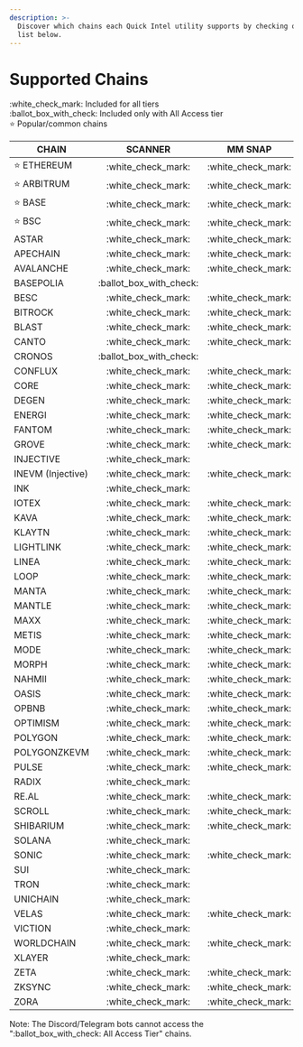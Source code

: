 ```yaml
---
description: >-
  Discover which chains each Quick Intel utility supports by checking out the
  list below.
---
```


# Supported Chains

:white\_check\_mark: Included for all tiers\
:ballot\_box\_with\_check: Included only with All Access tier\
:star: Popular/common chains

| CHAIN             |           SCANNER          |        MM SNAP       |          API         |
| ----------------- | :------------------------: | :------------------: | :------------------: |
| :star: ETHEREUM   |    :white\_check\_mark:    | :white\_check\_mark: | :white\_check\_mark: |
| :star: ARBITRUM   |    :white\_check\_mark:    | :white\_check\_mark: | :white\_check\_mark: |
| :star: BASE       |    :white\_check\_mark:    | :white\_check\_mark: | :white\_check\_mark: |
| :star: BSC        |    :white\_check\_mark:    | :white\_check\_mark: | :white\_check\_mark: |
| ASTAR             |    :white\_check\_mark:    | :white\_check\_mark: | :white\_check\_mark: |
| APECHAIN          |    :white\_check\_mark:    | :white\_check\_mark: | :white\_check\_mark: |
| AVALANCHE         |    :white\_check\_mark:    | :white\_check\_mark: | :white\_check\_mark: |
| BASEPOLIA         | :ballot\_box\_with\_check: |                      | :white\_check\_mark: |
| BESC              |    :white\_check\_mark:    | :white\_check\_mark: | :white\_check\_mark: |
| BITROCK           |    :white\_check\_mark:    | :white\_check\_mark: | :white\_check\_mark: |
| BLAST             |    :white\_check\_mark:    | :white\_check\_mark: | :white\_check\_mark: |
| CANTO             |    :white\_check\_mark:    | :white\_check\_mark: | :white\_check\_mark: |
| CRONOS            | :ballot\_box\_with\_check: |                      | :white\_check\_mark: |
| CONFLUX           |    :white\_check\_mark:    | :white\_check\_mark: | :white\_check\_mark: |
| CORE              |    :white\_check\_mark:    | :white\_check\_mark: | :white\_check\_mark: |
| DEGEN             |    :white\_check\_mark:    | :white\_check\_mark: | :white\_check\_mark: |
| ENERGI            |    :white\_check\_mark:    | :white\_check\_mark: | :white\_check\_mark: |
| FANTOM            |    :white\_check\_mark:    | :white\_check\_mark: | :white\_check\_mark: |
| GROVE             |    :white\_check\_mark:    | :white\_check\_mark: | :white\_check\_mark: |
| INJECTIVE         |    :white\_check\_mark:    |                      | :white\_check\_mark: |
| INEVM (Injective) |    :white\_check\_mark:    | :white\_check\_mark: | :white\_check\_mark: |
| INK               |    :white\_check\_mark:    |                      | :white\_check\_mark: |
| IOTEX             |    :white\_check\_mark:    | :white\_check\_mark: | :white\_check\_mark: |
| KAVA              |    :white\_check\_mark:    | :white\_check\_mark: | :white\_check\_mark: |
| KLAYTN            |    :white\_check\_mark:    | :white\_check\_mark: | :white\_check\_mark: |
| LIGHTLINK         |    :white\_check\_mark:    | :white\_check\_mark: | :white\_check\_mark: |
| LINEA             |    :white\_check\_mark:    | :white\_check\_mark: | :white\_check\_mark: |
| LOOP              |    :white\_check\_mark:    | :white\_check\_mark: | :white\_check\_mark: |
| MANTA             |    :white\_check\_mark:    | :white\_check\_mark: | :white\_check\_mark: |
| MANTLE            |    :white\_check\_mark:    | :white\_check\_mark: | :white\_check\_mark: |
| MAXX              |    :white\_check\_mark:    | :white\_check\_mark: | :white\_check\_mark: |
| METIS             |    :white\_check\_mark:    | :white\_check\_mark: | :white\_check\_mark: |
| MODE              |    :white\_check\_mark:    | :white\_check\_mark: | :white\_check\_mark: |
| MORPH             |    :white\_check\_mark:    | :white\_check\_mark: | :white\_check\_mark: |
| NAHMII            |    :white\_check\_mark:    | :white\_check\_mark: | :white\_check\_mark: |
| OASIS             |    :white\_check\_mark:    | :white\_check\_mark: | :white\_check\_mark: |
| OPBNB             |    :white\_check\_mark:    | :white\_check\_mark: | :white\_check\_mark: |
| OPTIMISM          |    :white\_check\_mark:    | :white\_check\_mark: | :white\_check\_mark: |
| POLYGON           |    :white\_check\_mark:    | :white\_check\_mark: | :white\_check\_mark: |
| POLYGONZKEVM      |    :white\_check\_mark:    | :white\_check\_mark: | :white\_check\_mark: |
| PULSE             |    :white\_check\_mark:    | :white\_check\_mark: | :white\_check\_mark: |
| RADIX             |    :white\_check\_mark:    |                      | :white\_check\_mark: |
| RE.AL             |    :white\_check\_mark:    | :white\_check\_mark: | :white\_check\_mark: |
| SCROLL            |    :white\_check\_mark:    | :white\_check\_mark: | :white\_check\_mark: |
| SHIBARIUM         |    :white\_check\_mark:    | :white\_check\_mark: | :white\_check\_mark: |
| SOLANA            |    :white\_check\_mark:    |                      | :white\_check\_mark: |
| SONIC             |    :white\_check\_mark:    | :white\_check\_mark: | :white\_check\_mark: |
| SUI               |    :white\_check\_mark:    |                      | :white\_check\_mark: |
| TRON              |    :white\_check\_mark:    |                      | :white\_check\_mark: |
| UNICHAIN          |    :white\_check\_mark:    |                      | :white\_check\_mark: |
| VELAS             |    :white\_check\_mark:    | :white\_check\_mark: | :white\_check\_mark: |
| VICTION           |    :white\_check\_mark:    |                      | :white\_check\_mark: |
| WORLDCHAIN        |    :white\_check\_mark:    | :white\_check\_mark: | :white\_check\_mark: |
| XLAYER            |    :white\_check\_mark:    |                      | :white\_check\_mark: |
| ZETA              |    :white\_check\_mark:    | :white\_check\_mark: | :white\_check\_mark: |
| ZKSYNC            |    :white\_check\_mark:    | :white\_check\_mark: | :white\_check\_mark: |
| ZORA              |    :white\_check\_mark:    | :white\_check\_mark: | :white\_check\_mark: |

Note:  The Discord/Telegram bots cannot access the ":ballot\_box\_with\_check: All Access Tier" chains.
